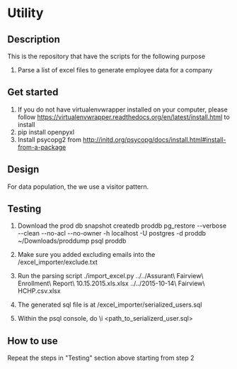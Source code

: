 # Utility

## Description
This is the repository that have the scripts for the following purpose
1. Parse a list of excel files to generate employee data for a company


## Get started
1. If you do not have virtualenvwrapper installed on your computer, please follow https://virtualenvwrapper.readthedocs.org/en/latest/install.html to install
2. pip install openpyxl
3. Install psycopg2 from http://initd.org/psycopg/docs/install.html#install-from-a-package

## Design
For data population, the we use a visitor pattern.

## Testing
1. Download the prod db snapshot
createdb proddb
pg_restore --verbose --clean --no-acl --no-owner -h localhost -U postgres -d proddb ~/Downloads/proddump
psql proddb

2. Make sure you added excluding emails into the /excel_importer/exclude.txt

3. Run the parsing script
./import_excel.py ../../Assurant\ Fairview\ Enrollment\ Report\ 10.15.2015.xls.xlsx ../../2015-10-14\ Fairview\ HCHP.csv.xlsx

4. The generated sql file is at /excel_importer/serialized_users.sql

5. Within the psql console, do \i <path_to_serializerd_user.sql>

## How to use
Repeat the steps in "Testing" section above starting from step 2 
